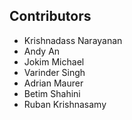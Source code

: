## Contributors 


- Krishnadass Narayanan
- Andy An
- Jokim Michael
- Varinder Singh
- Adrian Maurer
- Betim Shahini
- Ruban Krishnasamy
